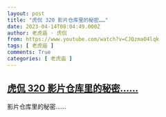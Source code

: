 ```yaml
---
layout: post
title: "虎侃 320 影片仓库里的秘密……"
date: 2023-04-14T08:04:49.000Z
author: 老虎庙 · 虎侃
from: https://www.youtube.com/watch?v=CJQzmaO4lqk
tags: [ 老虎庙 ]
comments: True
categories: [ 老虎庙 ]
---
```

<!--1681459489000-->
[虎侃 320 影片仓库里的秘密……](https://www.youtube.com/watch?v=CJQzmaO4lqk)
------

<div>
影片仓库里的秘密……
</div>
